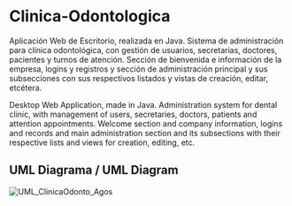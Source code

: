 # Clinica-Odontologica
Aplicación Web de Escritorio, realizada en Java.  Sistema de administración para clínica odontológica, con gestión de usuarios, secretarias, doctores, pacientes y turnos de atención. Sección de bienvenida e información de la empresa, logins y registros y sección de administración principal y sus subsecciones con sus respectivos listados y vistas de creación, editar, etcétera.

Desktop Web Application, made in Java.
Administration system for dental clinic, with management of users, secretaries, doctors, patients and attention appointments. Welcome section and company information, logins and records and main administration section and its subsections with their respective lists and views for creation, editing, etc.


## UML Diagrama / UML Diagram 
![UML_ClinicaOdonto_Agos](https://user-images.githubusercontent.com/49412718/102002871-a8111f00-3cdf-11eb-8dd7-38c34c7b6ae9.png)

